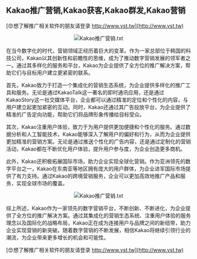 ## **Kakao推广营销,Kakao获客,Kakao群发,Kakao营销**

[😍想了解推广相关软件的朋友请登录 http://www.vst.tw](http://www.vst.tw)

 <center><img src="https://vst.tw/MP4/tuiguang/png/7.png" alt="Kakao推广营销.txt"></center>

在当今数字化的时代，营销领域正经历着巨大的变革。作为一家总部位于韩国的科技公司，Kakao以其创新性和前瞻性的思维，成为了推动数字营销发展的领军者之一。通过其多样化的服务和平台，Kakao为企业提供了全方位的推广解决方案，帮助它们与目标用户建立更紧密的联系。

首先，Kakao致力于打造一个集成化的营销生态系统，为企业提供多样化的推广工具和服务。无论是通过KakaoTalk这一著名的即时通讯应用，还是通过KakaoStory这一社交媒体平台，企业都可以通过精准的定位和个性化的内容，与用户建立起更加紧密的互动。同时，Kakao还通过其广告投放平台，为企业提供了精准的广告定向功能，帮助它们将品牌形象传播给目标受众。

其次，Kakao注重用户体验，致力于为用户提供更加便捷和个性化的服务。通过数据分析和人工智能技术，Kakao能够深入了解用户的偏好和行为，从而为企业提供更加精准的营销方案。无论是通过推送个性化的广告内容，还是通过定制化的营销活动，Kakao都在不断优化用户体验，提升用户参与度，为企业创造更多商机。

此外，Kakao还积极拓展国际市场，助力企业实现全球化营销。作为亚洲领先的数字平台之一，Kakao在东南亚等地区拥有庞大的用户群体，为企业进军国际市场提供了有力支持。通过Kakao的跨境营销服务，企业可以更加高效地推广产品和服务，实现全球市场的覆盖。

 <center><img src="https://vst.tw/MP4/tuiguang/png/5.png" alt="Kakao推广营销.txt"></center>

综上所述，Kakao作为一家领先的数字营销平台，不断创新、不断进化，为企业提供了全方位的推广解决方案。通过其集成化的营销生态系统、注重用户体验的服务理念以及国际化的战略布局，Kakao正在成为连接用户与品牌之间的新纽带，助力企业实现营销的新突破。随着数字营销的不断发展，相信Kakao将继续引领行业的潮流，为企业带来更多增长的机会和可能性。

[😍想了解推广相关软件的朋友请登录 http://www.vst.tw](http://www.vst.tw)



